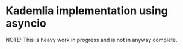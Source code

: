 # Kademlia implementation using asyncio

NOTE: This is heavy work in progress and is not in anyway complete.
